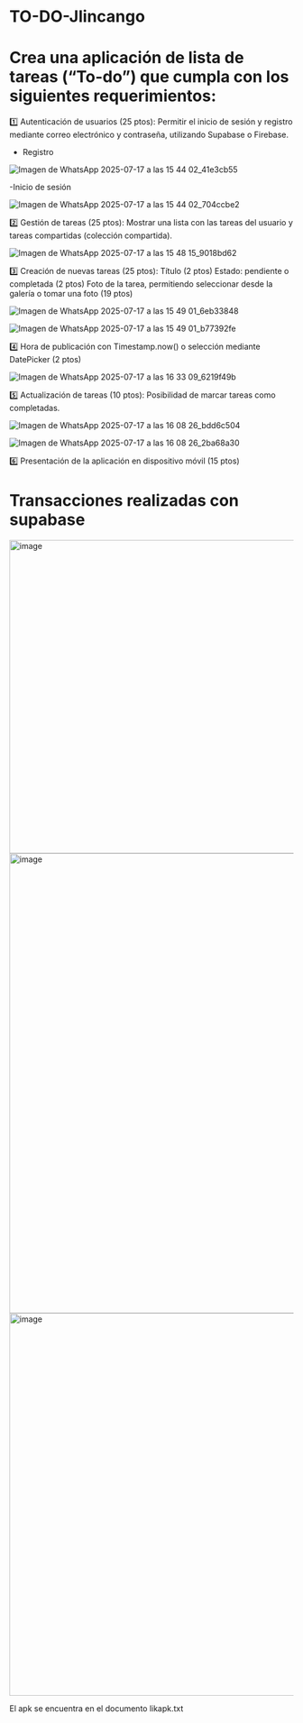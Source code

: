 # TO-DO-Jlincango

# Crea una aplicación de lista de tareas (“To-do”) que cumpla con los siguientes requerimientos:

1️⃣ Autenticación de usuarios (25 ptos): Permitir el inicio de sesión y registro mediante correo electrónico y contraseña, utilizando Supabase o Firebase.

- Registro

![Imagen de WhatsApp 2025-07-17 a las 15 44 02_41e3cb55](https://github.com/user-attachments/assets/1a59e9ff-6d1f-4ca8-ac84-b0122def69bb)

-Inicio de sesión

![Imagen de WhatsApp 2025-07-17 a las 15 44 02_704ccbe2](https://github.com/user-attachments/assets/87c8b14d-5391-4d9c-969a-2175bc21c27a)


2️⃣ Gestión de tareas (25 ptos): Mostrar una lista con las tareas del usuario y tareas compartidas (colección compartida).

![Imagen de WhatsApp 2025-07-17 a las 15 48 15_9018bd62](https://github.com/user-attachments/assets/4d96597f-12ab-4425-ad3b-bf5c6a578704)


3️⃣ Creación de nuevas tareas (25 ptos):
Título (2 ptos)
Estado: pendiente o completada (2 ptos)
Foto de la tarea, permitiendo seleccionar desde la galería o tomar una foto (19 ptos)

![Imagen de WhatsApp 2025-07-17 a las 15 49 01_6eb33848](https://github.com/user-attachments/assets/ec78e3d5-6c59-4d66-938d-6c6cf6b3f675)

![Imagen de WhatsApp 2025-07-17 a las 15 49 01_b77392fe](https://github.com/user-attachments/assets/5f21b4bf-fafc-4d60-8b9e-0f81aa538878)

4️⃣ Hora de publicación con Timestamp.now() o selección mediante DatePicker (2 ptos)

![Imagen de WhatsApp 2025-07-17 a las 16 33 09_6219f49b](https://github.com/user-attachments/assets/fa2dac77-3b0c-4375-91aa-2566e2d2d997)


5️⃣ Actualización de tareas (10 ptos): Posibilidad de marcar tareas como completadas.

![Imagen de WhatsApp 2025-07-17 a las 16 08 26_bdd6c504](https://github.com/user-attachments/assets/9fc04345-70c8-4990-ba75-ede464ac6f7d)

![Imagen de WhatsApp 2025-07-17 a las 16 08 26_2ba68a30](https://github.com/user-attachments/assets/0d7b8480-5d23-4d32-82f3-969330c37000)


6️⃣ Presentación de la aplicación en dispositivo móvil (15 ptos)



# Transacciones realizadas con supabase

<img width="1909" height="556" alt="image" src="https://github.com/user-attachments/assets/a364a30a-b48b-49aa-8c4f-032ca0a161a3" />

<img width="1834" height="816" alt="image" src="https://github.com/user-attachments/assets/d58561a5-f0b4-40a1-b65c-e950b548da71" />

<img width="1862" height="679" alt="image" src="https://github.com/user-attachments/assets/b80c4b9a-562d-4083-95f4-713b2ab52e4c" />

El apk se encuentra en el documento likapk.txt
